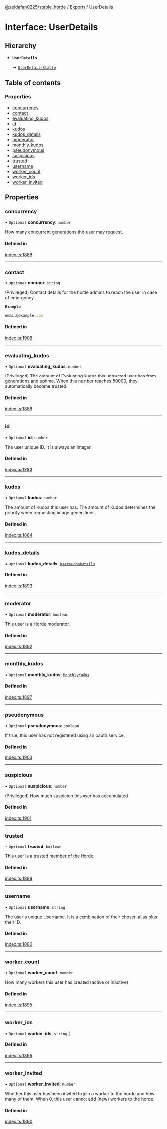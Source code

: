[@zeldafan0225/stable_horde](../README.md) / [Exports](../modules.md) / UserDetails

# Interface: UserDetails

## Hierarchy

- **`UserDetails`**

  ↳ [`UserDetailsStable`](UserDetailsStable.md)

## Table of contents

### Properties

- [concurrency](UserDetails.md#concurrency)
- [contact](UserDetails.md#contact)
- [evaluating\_kudos](UserDetails.md#evaluating_kudos)
- [id](UserDetails.md#id)
- [kudos](UserDetails.md#kudos)
- [kudos\_details](UserDetails.md#kudos_details)
- [moderator](UserDetails.md#moderator)
- [monthly\_kudos](UserDetails.md#monthly_kudos)
- [pseudonymous](UserDetails.md#pseudonymous)
- [suspicious](UserDetails.md#suspicious)
- [trusted](UserDetails.md#trusted)
- [username](UserDetails.md#username)
- [worker\_count](UserDetails.md#worker_count)
- [worker\_ids](UserDetails.md#worker_ids)
- [worker\_invited](UserDetails.md#worker_invited)

## Properties

### concurrency

• `Optional` **concurrency**: `number`

How many concurrent generations this user may request.

#### Defined in

[index.ts:1888](https://github.com/ZeldaFan0225/stable_horde/blob/cc34adc/index.ts#L1888)

___

### contact

• `Optional` **contact**: `string`

(Privileged) Contact details for the horde admins to reach the user in case of emergency.

**`Example`**

```ts
email@example.com
```

#### Defined in

[index.ts:1908](https://github.com/ZeldaFan0225/stable_horde/blob/cc34adc/index.ts#L1908)

___

### evaluating\_kudos

• `Optional` **evaluating\_kudos**: `number`

(Privileged) The amount of Evaluating Kudos this untrusted user has from generations and uptime. When this number reaches 50000, they automatically become trusted.

#### Defined in

[index.ts:1886](https://github.com/ZeldaFan0225/stable_horde/blob/cc34adc/index.ts#L1886)

___

### id

• `Optional` **id**: `number`

The user unique ID. It is always an integer.

#### Defined in

[index.ts:1882](https://github.com/ZeldaFan0225/stable_horde/blob/cc34adc/index.ts#L1882)

___

### kudos

• `Optional` **kudos**: `number`

The amount of Kudos this user has. The amount of Kudos determines the priority when requesting image generations.

#### Defined in

[index.ts:1884](https://github.com/ZeldaFan0225/stable_horde/blob/cc34adc/index.ts#L1884)

___

### kudos\_details

• `Optional` **kudos\_details**: [`UserKudosDetails`](UserKudosDetails.md)

#### Defined in

[index.ts:1893](https://github.com/ZeldaFan0225/stable_horde/blob/cc34adc/index.ts#L1893)

___

### moderator

• `Optional` **moderator**: `boolean`

This user is a Horde moderator.

#### Defined in

[index.ts:1892](https://github.com/ZeldaFan0225/stable_horde/blob/cc34adc/index.ts#L1892)

___

### monthly\_kudos

• `Optional` **monthly\_kudos**: [`MonthlyKudos`](MonthlyKudos.md)

#### Defined in

[index.ts:1897](https://github.com/ZeldaFan0225/stable_horde/blob/cc34adc/index.ts#L1897)

___

### pseudonymous

• `Optional` **pseudonymous**: `boolean`

If true, this user has not registered using an oauth service.

#### Defined in

[index.ts:1903](https://github.com/ZeldaFan0225/stable_horde/blob/cc34adc/index.ts#L1903)

___

### suspicious

• `Optional` **suspicious**: `number`

(Privileged) How much suspicion this user has accumulated

#### Defined in

[index.ts:1901](https://github.com/ZeldaFan0225/stable_horde/blob/cc34adc/index.ts#L1901)

___

### trusted

• `Optional` **trusted**: `boolean`

This user is a trusted member of the Horde.

#### Defined in

[index.ts:1899](https://github.com/ZeldaFan0225/stable_horde/blob/cc34adc/index.ts#L1899)

___

### username

• `Optional` **username**: `string`

The user's unique Username. It is a combination of their chosen alias plus their ID.

#### Defined in

[index.ts:1880](https://github.com/ZeldaFan0225/stable_horde/blob/cc34adc/index.ts#L1880)

___

### worker\_count

• `Optional` **worker\_count**: `number`

How many workers this user has created (active or inactive)

#### Defined in

[index.ts:1895](https://github.com/ZeldaFan0225/stable_horde/blob/cc34adc/index.ts#L1895)

___

### worker\_ids

• `Optional` **worker\_ids**: `string`[]

#### Defined in

[index.ts:1896](https://github.com/ZeldaFan0225/stable_horde/blob/cc34adc/index.ts#L1896)

___

### worker\_invited

• `Optional` **worker\_invited**: `number`

Whether this user has been invited to join a worker to the horde and how many of them. When 0, this user cannot add (new) workers to the horde.

#### Defined in

[index.ts:1890](https://github.com/ZeldaFan0225/stable_horde/blob/cc34adc/index.ts#L1890)

